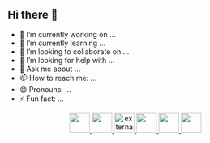 ## Hi there 👋


- 🔭 I’m currently working on ...
- 🌱 I’m currently learning ...
- 👯 I’m looking to collaborate on ...
- 🤔 I’m looking for help with ...
- 💬 Ask me about ...
- 📫 How to reach me: ...
- 😄 Pronouns: ...
- ⚡ Fun fact: ...

<div id="linguagens" align="center">
  <a href="https://www.python.org/"><img src="https://img.icons8.com/plasticine/100/python.png" width="40">
  <a href="https://www.java.com/pt-BR/"><img src="https://img.icons8.com/plasticine/100/java-coffee-cup-logo.png" width="40">
  <a href="https://software.fujitsu.com/jp/manual/manualfiles/m150010/b1wd3367/01enz200/index.html"> <img src="https://img.icons8.com/external-filled-outline-icons-maxicons/85/external-ancient-the-lost-world-filled-outline-filled-outline-icons-maxicons-9.png" alt="external-ancient-the-lost-world-flat-flat-icons-maxicons-21" width="40">
  <a href="https://html.com/"><img src="https://img.icons8.com/plasticine/100/html-5.png" width="40">
  <a href="https://css3.com/"><img src="https://img.icons8.com/plasticine/100/css3.png" width="40">
  <a href="https://www.mysql.com/"><img src="https://img.icons8.com/plasticine/100/oracle-pl-sql--v3.png" width="40">
  </a>
</div>
    
<div id="redesociais" align="center">
  
</div>


